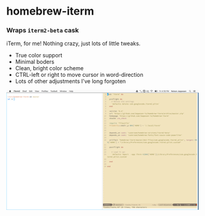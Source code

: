 # homebrew-iterm
### Wraps `iterm2-beta` cask
iTerm, for me! Nothing crazy, just lots of little tweaks.

* True color support
* Minimal boders
* Clean, bright color scheme
* CTRL-left or right to move cursor in word-direction
* Lots of other adjustments I've long forgoten

![photo](img/screen_shot_01.png?raw=true)
